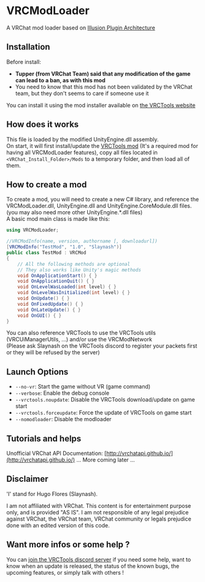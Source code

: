 # VRCModLoader
A VRChat mod loader based on [Illusion Plugin Architecture](https://github.com/Eusth/IPA)

Installation
---
Before install:
- **Tupper (from VRChat Team) said that any modification of the game can lead to a ban, as with this mod**
- You need to know that this mod has not been validated by the VRChat team, but they don't seems to care if someone use it

You can install it using the mod installer available on [the VRCTools website](https://vrchat.survival-machines.fr/)

How does it works
---
This file is loaded by the modified UnityEngine.dll assembly.<br>
On start, it will first install/update the [VRCTools mod](https://github.com/Slaynash/VRCTools) (It's a required mod for having all VRCModLoader features), copy all files located in `<VRChat_Install_Folder>/Mods` to a temporary folder, and then load all of them.

How to create a mod
---
To create a mod, you will need to create a new C# library, and reference the VRCModLoader.dll, UnityEngine.dll and UnityEngine.CoreModule.dll files. (you may also need more other UnityEngine.\*.dll files)<br>
A basic mod main class is made like this:
```csharp
using VRCModLoader;

//VRCModInfo(name, version, authorname [, downloadurl])
[VRCModInfo("TestMod", "1.0", "Slaynash")]
public class TestMod : VRCMod
{
    // All the following methods are optional
    // They also works like Unity's magic methods
    void OnApplicationStart() { }
    void OnApplicationQuit() { }
    void OnLevelWasLoaded(int level) { }
    void OnLevelWasInitialized(int level) { }
    void OnUpdate() { }
    void OnFixedUpdate() { }
    void OnLateUpdate() { }
    void OnGUI() { }
}
```
You can also reference VRCTools to use the VRCTools utils (VRCUiManagerUtils, ...) and/or use the VRCModNetwork<br>
(Please ask Slaynash on the VRCTools discord to register your packets first or they will be refused by the server)

Launch Options
---
- `--no-vr`: Start the game without VR (game command)
- `--verbose`: Enable the debug console
- `--vrctools.noupdate`: Disable the VRCTools download/update on game start
- `--vrctools.forceupdate`: Force the update of VRCTools on game start
- `--nomodloader`: Disable the modloader

Tutorials and helps
---
Unofficial VRChat API Documentation: [http://vrchatapi.github.io/](http://vrchatapi.github.io/)
... More coming later ...

Disclaimer
---
'I' stand for Hugo Flores (Slaynash).

I am not affiliated with VRChat.
This content is for entertainment purpose only, and is provided "AS IS".
I am not responsible of any legal prejudice against VRChat, the VRChat team, VRChat community or legals prejudice done with an edited version of this code.

Want more infos or some help ?
---
You can [join the VRCTools discord server](https://discord.gg/rCqKSvR) if you need some help, want to know when an update is released, the status of the known bugs, the upcoming features, or simply talk with others !
